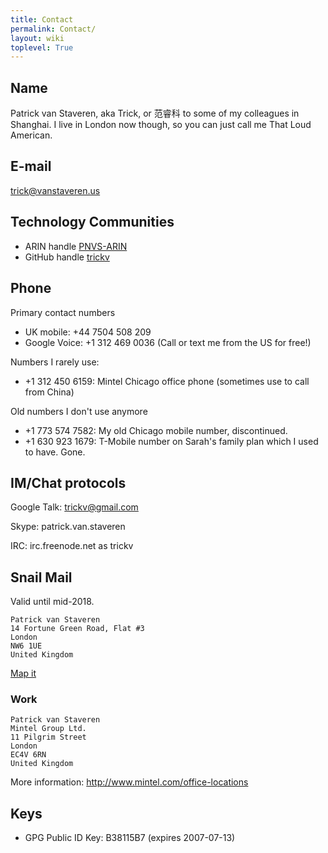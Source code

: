 ```yaml
---
title: Contact
permalink: Contact/
layout: wiki
toplevel: True
---
```


## Name

Patrick van Staveren, aka Trick, or 范睿科 to some of my colleagues in
Shanghai. I live in London now though, so you can just call me That Loud
American.

## E-mail

trick@vanstaveren.us

## Technology Communities

-   ARIN handle [PNVS-ARIN](http://whois.arin.net/rest/poc/PNVS-ARIN)
-   GitHub handle [trickv](https://github.com/trickv)

## Phone

Primary contact numbers

-   UK mobile: +44 7504 508 209
-   Google Voice: +1 312 469 0036 (Call or text me from the US for
    free!)

Numbers I rarely use:

-   +1 312 450 6159: Mintel Chicago office phone (sometimes use to call
    from China)

Old numbers I don't use anymore

-   +1 773 574 7582: My old Chicago mobile number, discontinued.
-   +1 630 923 1679: T-Mobile number on Sarah's family plan which I used
    to have. Gone.

## IM/Chat protocols

Google Talk: trickv@gmail.com

Skype: patrick.van.staveren

IRC: irc.freenode.net as trickv

## Snail Mail

Valid until mid-2018.

```
Patrick van Staveren
14 Fortune Green Road, Flat #3
London
NW6 1UE
United Kingdom
```

[Map it](https://www.google.co.uk/maps/place/14+Fortune+Green+Rd,+London+NW6+1UE/@51.553179,-0.1960864,17z/data>=!3m1!4b1!4m5!3m4!1s0x4876107c20abaacb:0xd25f030e866c2d66!8m2!3d51.553179!4d-0.1938924?hl=eu)

### Work

```
Patrick van Staveren
Mintel Group Ltd.
11 Pilgrim Street
London
EC4V 6RN
United Kingdom
```

More information: <http://www.mintel.com/office-locations>

## Keys

-   GPG Public ID Key: B38115B7 (expires 2007-07-13)

